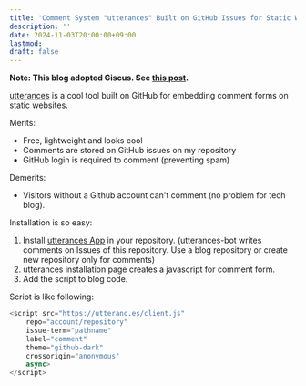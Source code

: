 ```yaml
---
title: 'Comment System "utterances" Built on GitHub Issues for Static Website'
description: ''
date: 2024-11-03T20:00:00+09:00
lastmod: 
draft: false
---
```


**Note: This blog adopted Giscus. See [this post](https://tsuji.tech/giscus-github/).**

[utterances](https://github.com/utterance/utterances) is a cool tool built on GitHub for embedding comment forms on static websites.

Merits:

- Free, lightweight and looks cool
- Comments are stored on GitHub issues on my repository
- GitHub login is required to comment (preventing spam)

Demerits:

- Visitors without a Github account can't comment (no problem for tech blog).

Installation is so easy:

1. Install [utterances App](https://github.com/apps/utterances) in your repository. (utterances-bot writes comments on Issues of this repository. Use a blog repository or create new repository only for comments)
2. utterances installation page creates a javascript for comment form.
3. Add the script to blog code.

Script is like following:

```javascript
<script src="https://utteranc.es/client.js"
    repo="account/repository"
    issue-term="pathname"
    label="comment"
    theme="github-dark"
    crossorigin="anonymous"
    async>
</script>
```
